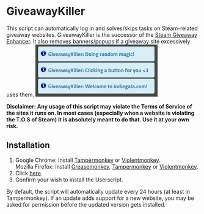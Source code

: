 # GiveawayKiller
This script can automatically log in and solves/skips tasks on Steam-related giveaway websites. GiveawayKiller is the successor of the [Steam Giveaway Enhancer](https://github.com/gekkedev/giveawayHelperEnhancer). It also removes banners/popups if a giveaway site excessively uses them.
![Screenshot](killernotices.png)

**Disclaimer: Any usage of this script may violate the Terms of Service of the sites it runs on. In most cases (especially when a website is violating the T.O.S of Steam) it is absolutely meant to do that. Use it at your own risk.**

## Installation
1. Google Chrome: Install [Tampermonkey](https://chrome.google.com/webstore/detail/tampermonkey/dhdgffkkebhmkfjojejmpbldmpobfkfo) or [Violentmonkey](https://chrome.google.com/webstore/detail/violentmonkey/jinjaccalgkegednnccohejagnlnfdag).  
Mozilla Firefox: Install [Greasemonkey](https://addons.mozilla.org/en-US/firefox/addon/greasemonkey/), [Tampermonkey](https://addons.mozilla.org/en-US/firefox/addon/tampermonkey/) or [Violentmonkey](https://addons.mozilla.org/en-US/firefox/addon/violentmonkey/).
2. Click [here](https://raw.githubusercontent.com/gekkedev/GiveawayKiller/master/giveawayKiller.user.js).
3. Confirm your wish to install the Userscript.

By default, the script will automatically update every 24 hours (at least in Tampermonkey). If an update adds support for a new website, you may be asked for permission before the updated version gets installed.
